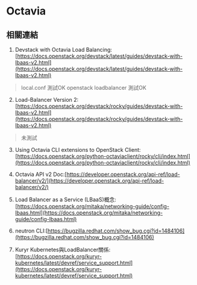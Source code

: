 # Octavia
## 相關連結
1. Devstack with Octavia Load Balancing:[https://docs.openstack.org/devstack/latest/guides/devstack-with-lbaas-v2.html](https://docs.openstack.org/devstack/latest/guides/devstack-with-lbaas-v2.html)
> local.conf 測試OK
> openstack loadbalancer 測試OK

2. Load-Balancer Version 2:[https://docs.openstack.org/devstack/rocky/guides/devstack-with-lbaas-v2.html](https://docs.openstack.org/devstack/rocky/guides/devstack-with-lbaas-v2.html)
> 未測試

3. Using Octavia CLI extensions to OpenStack Client:[https://docs.openstack.org/python-octaviaclient/rocky/cli/index.html](https://docs.openstack.org/python-octaviaclient/rocky/cli/index.html)

4. Octavia API v2 Doc:[https://developer.openstack.org/api-ref/load-balancer/v2/](https://developer.openstack.org/api-ref/load-balancer/v2/)

5. Load Balancer as a Service (LBaaS)概念:[https://docs.openstack.org/mitaka/networking-guide/config-lbaas.html](https://docs.openstack.org/mitaka/networking-guide/config-lbaas.html)

6. neutron CLI:[https://bugzilla.redhat.com/show_bug.cgi?id=1484106](https://bugzilla.redhat.com/show_bug.cgi?id=1484106)

7. Kuryr Kubernetes與LoadBalancer關係:[https://docs.openstack.org/kuryr-kubernetes/latest/devref/service_support.html](https://docs.openstack.org/kuryr-kubernetes/latest/devref/service_support.html)